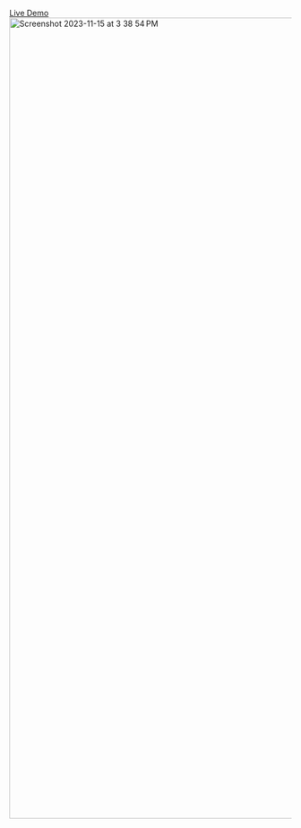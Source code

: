 
<a href="https://akshat-vv.github.io/ai-image-generator/" target="_blank">Live Demo</a>
<img width="1427" alt="Screenshot 2023-11-15 at 3 38 54 PM" src="https://github.com/akshat-vv/ai-image-generator/assets/125157752/ade81fc8-1c5e-4eb9-83da-a536e775f519">


